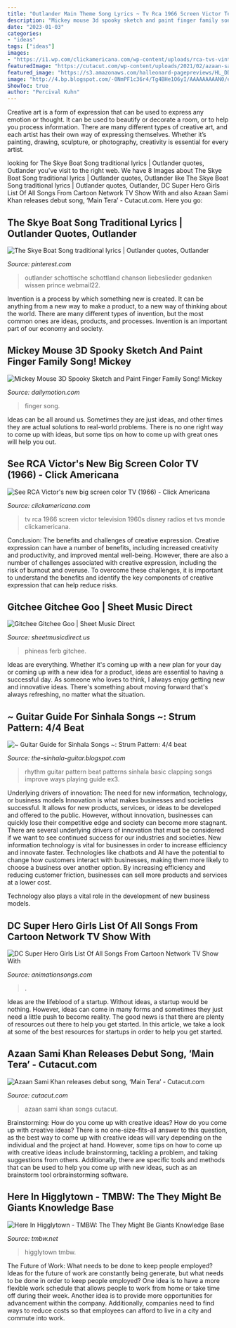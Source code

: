 ```yaml
---
title: "Outlander Main Theme Song Lyrics ~ Tv Rca 1966 Screen Victor Television 1960s Disney Radios Et Tvs Monde Clickamericana"
description: "Mickey mouse 3d spooky sketch and paint finger family song! mickey"
date: "2023-01-03"
categories:
- "ideas"
tags: ["ideas"]
images:
- "https://i1.wp.com/clickamericana.com/wp-content/uploads/rca-tvs-vintage-ad-disney-dec-1966-1.jpg?fit=887%2C1200&amp;ssl=1"
featuredImage: "https://cutacut.com/wp-content/uploads/2021/02/azaan-sami-khan-songs.png"
featured_image: "https://s3.amazonaws.com/halleonard-pagepreviews/HL_DDS_0000000000839782.png"
image: "http://4.bp.blogspot.com/-0NmPF1c36r4/Tg4BHe1O6yI/AAAAAAAAAN0/e59KrvcxkUk/s400/rhythm-ex3.png"
ShowToc: true
author: "Percival Kuhn"
---
```



Creative art is a form of expression that can be used to express any emotion or thought. It can be used to beautify or decorate a room, or to help you process information. There are many different types of creative art, and each artist has their own way of expressing themselves. Whether it’s painting, drawing, sculpture, or photography, creativity is essential for every artist.

	

		
looking for The Skye Boat Song traditional lyrics | Outlander quotes, Outlander you've visit to the right web. We have 8 Images about The Skye Boat Song traditional lyrics | Outlander quotes, Outlander like The Skye Boat Song traditional lyrics | Outlander quotes, Outlander, DC Super Hero Girls List Of All Songs From Cartoon Network TV Show With and also Azaan Sami Khan releases debut song, ‘Main Tera’ - Cutacut.com. Here you go:
		
    
## The Skye Boat Song Traditional Lyrics | Outlander Quotes, Outlander

<img loading=lazy src="https://i.pinimg.com/736x/50/da/b7/50dab71435ce24859ea010a532f8f3f5.jpg" onerror="this.onerror=null;this.src='https://tse4.mm.bing.net/th?id=OIP.Vtyh5t8jcXh9eH398r-X8gAAAA&amp;pid=15.1';" alt="The Skye Boat Song traditional lyrics | Outlander quotes, Outlander">

_Source: pinterest.com_

>outlander schottische schottland chanson liebeslieder gedanken wissen prince webmail22. 

	

Invention is a process by which something new is created. It can be anything from a new way to make a product, to a new way of thinking about the world. There are many different types of invention, but the most common ones are ideas, products, and processes. Invention is an important part of our economy and society.

    
## Mickey Mouse 3D Spooky Sketch And Paint Finger Family Song! Mickey

<img loading=lazy src="https://s1.dmcdn.net/v/JETzZ1VcQDPYWefgw/526x297" onerror="this.onerror=null;this.src='https://tse4.mm.bing.net/th?id=OIP.kows2kEUhMJQAhHaMgfNsAHaEL&amp;pid=15.1';" alt="Mickey Mouse 3D Spooky Sketch and Paint Finger Family Song! Mickey">

_Source: dailymotion.com_

>finger song. 

	

Ideas can be all around us. Sometimes they are just ideas, and other times they are actual solutions to real-world problems. There is no one right way to come up with ideas, but some tips on how to come up with great ones will help you out.

    
## See RCA Victor&#039;s New Big Screen Color TV (1966) - Click Americana

<img loading=lazy src="https://i1.wp.com/clickamericana.com/wp-content/uploads/rca-tvs-vintage-ad-disney-dec-1966-1.jpg?fit=887%2C1200&amp;ssl=1" onerror="this.onerror=null;this.src='https://tse1.mm.bing.net/th?id=OIP.t6xX06VaKonjBLJnA7JhXgHaKB&amp;pid=15.1';" alt="See RCA Victor&#039;s new big screen color TV (1966) - Click Americana">

_Source: clickamericana.com_

>tv rca 1966 screen victor television 1960s disney radios et tvs monde clickamericana. 

	

Conclusion: The benefits and challenges of creative expression.
Creative expression can have a number of benefits, including increased creativity and productivity, and improved mental well-being. However, there are also a number of challenges associated with creative expression, including the risk of burnout and overuse. To overcome these challenges, it is important to understand the benefits and identify the key components of creative expression that can help reduce risks.

    
## Gitchee Gitchee Goo | Sheet Music Direct

<img loading=lazy src="https://s3.amazonaws.com/halleonard-pagepreviews/HL_DDS_0000000000839782.png" onerror="this.onerror=null;this.src='https://tse1.mm.bing.net/th?id=OIP.RBAODTME_IBAoaMd7hcfJwHaJ4&amp;pid=15.1';" alt="Gitchee Gitchee Goo | Sheet Music Direct">

_Source: sheetmusicdirect.us_

>phineas ferb gitchee. 

	

Ideas are everything. Whether it's coming up with a new plan for your day or coming up with a new idea for a product, ideas are essential to having a successful day. As someone who loves to think, I always enjoy getting new and innovative ideas. There's something about moving forward that's always refreshing, no matter what the situation.

    
## ~ Guitar Guide For Sinhala Songs ~: Strum Pattern: 4/4 Beat

<img loading=lazy src="http://4.bp.blogspot.com/-0NmPF1c36r4/Tg4BHe1O6yI/AAAAAAAAAN0/e59KrvcxkUk/s400/rhythm-ex3.png" onerror="this.onerror=null;this.src='https://tse1.mm.bing.net/th?id=OIP._wSdZ1naky3Ln_6praLVUAAAAA&amp;pid=15.1';" alt="~ Guitar Guide for Sinhala Songs ~: Strum Pattern: 4/4 beat">

_Source: the-sinhala-guitar.blogspot.com_

>rhythm guitar pattern beat patterns sinhala basic clapping songs improve ways playing guide ex3. 

	

Underlying drivers of innovation: The need for new information, technology, or business models
Innovation is what makes businesses and societies successful. It allows for new products, services, or ideas to be developed and offered to the public. However, without innovation, businesses can quickly lose their competitive edge and society can become more stagnant. There are several underlying drivers of innovation that must be considered if we want to see continued success for our industries and societies.
New information technology is vital for businesses in order to increase efficiency and innovate faster. Technologies like chatbots and AI have the potential to change how customers interact with businesses, making them more likely to choose a business over another option. By increasing efficiency and reducing customer friction, businesses can sell more products and services at a lower cost.

Technology also plays a vital role in the development of new business models.

    
## DC Super Hero Girls List Of All Songs From Cartoon Network TV Show With

<img loading=lazy src="https://animationsongs.com/wp-content/uploads/photo-gallery/imported_from_media_libray/thumb/Super-Life-Extended-Main-Title-Song-With-Lyrics-From-DC-Super-Hero-Girls-Cartoon-Network-TV-Show-Official-Soundtrack-e1622580660499.jpg?bwg=1622584181" onerror="this.onerror=null;this.src='https://tse4.mm.bing.net/th?id=OIP.PaSX3buZsXlkO6uteOnUkQHaEU&amp;pid=15.1';" alt="DC Super Hero Girls List Of All Songs From Cartoon Network TV Show With">

_Source: animationsongs.com_

>. 

	

Ideas are the lifeblood of a startup. Without ideas, a startup would be nothing. However, ideas can come in many forms and sometimes they just need a little push to become reality. The good news is that there are plenty of resources out there to help you get started. In this article, we take a look at some of the best resources for startups in order to help you get started.

    
## Azaan Sami Khan Releases Debut Song, ‘Main Tera’ - Cutacut.com

<img loading=lazy src="https://cutacut.com/wp-content/uploads/2021/02/azaan-sami-khan-songs.png" onerror="this.onerror=null;this.src='https://tse1.mm.bing.net/th?id=OIP.e4KySz303oOSjbXDJRG-3gHaE_&amp;pid=15.1';" alt="Azaan Sami Khan releases debut song, ‘Main Tera’ - Cutacut.com">

_Source: cutacut.com_

>azaan sami khan songs cutacut. 

	

Brainstorming: How do you come up with creative ideas?
How do you come up with creative ideas?
There is no one-size-fits-all answer to this question, as the best way to come up with creative ideas will vary depending on the individual and the project at hand. However, some tips on how to come up with creative ideas include brainstorming, tackling a problem, and taking suggestions from others. Additionally, there are specific tools and methods that can be used to help you come up with new ideas, such as an brainstorm tool orbrainstorming software.

    
## Here In Higglytown - TMBW: The They Might Be Giants Knowledge Base

<img loading=lazy src="http://tmbw.net/wiki/images/thumb/9/92/Higglytown2.jpg/600px-Higglytown2.jpg" onerror="this.onerror=null;this.src='https://tse3.mm.bing.net/th?id=OIP.Z5QEHvs6dMhF9sMw3kP3ywHaFk&amp;pid=15.1';" alt="Here In Higglytown - TMBW: The They Might Be Giants Knowledge Base">

_Source: tmbw.net_

>higglytown tmbw. 

	

The Future of Work: What needs to be done to keep people employed?
Ideas for the future of work are constantly being generate, but what needs to be done in order to keep people employed? One idea is to have a more flexible work schedule that allows people to work from home or take time off during their week. Another idea is to provide more opportunities for advancement within the company. Additionally, companies need to find ways to reduce costs so that employees can afford to live in a city and commute into work.

